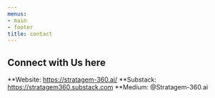 ```yaml
---
menus:
- main
- footer
title: contact
---
```


## Connect with Us here

**Website: https://stratagem-360.ai/
**Substack: https://stratagem360.substack.com
**Medium: @Stratagem-360.ai

